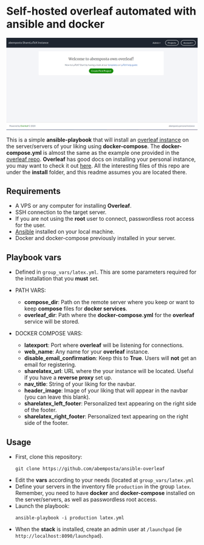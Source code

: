 # Self-hosted overleaf automated with ansible and docker

![Overleaf personal instance](doc/screenshot.png)

This is a simple **ansible-playbook** that will install an [overleaf instance](https://github.com/overleaf/overleaf) on the server/servers of your liking using **docker-compose**.
The **docker-compose.yml** is almost the same as the example one provided in the [overleaf repo](https://github.com/overleaf/overleaf).
**Overleaf** has good docs on installing your personal instance, you may want to check it out [here](https://github.com/overleaf/overleaf/wiki/Quick-Start-Guide).
All the interesting files of this repo are under the **install** folder, and this readme assumes you are located there.


## Requirements
* A VPS or any computer for installing **Overleaf**.
* SSH connection to the target server.
* If you are not using the **root** user to connect, passwordless root access for the user.
* [Ansible](https://github.com/ansible/ansible) installed on your local machine.
* Docker and docker-compose previously installed in your server.

## Playbook vars

* Defined in `group_vars/latex.yml`. This are some parameters required for the installation that you **must** set.

* PATH VARS:
  * **compose_dir**: Path on the remote server where you keep or want to keep **compose** files for **docker services**.
  * **overleaf_dir**: Path where the **docker-compose.yml** for the **overleaf** service will be stored.

* DOCKER COMPOSE VARS:
  * **latexport**: Port where **overleaf** will be listening for connections.
  * **web_name**: Any name for your **overleaf** instance.
  * **disable_email_confirmation**: Keep this to **True**. Users will **not** get an email for registering.
  * **sharelatex_url**: URL where the your instance will be located. Useful if you have a **reverse proxy** set up.
  * **nav_title**: String of your liking for the navbar.
  * **header_image**: Image of your liking that will appear in the navbar (you can leave this blank).
  * **sharelatex_left_footer**: Personalized text appearing on the right side of the footer.
  * **sharelatex_right_footer**: Personalized text appearing on the right side of the footer.

## Usage
* First, clone this repository:
  ```
  git clone https://github.com/abemposta/ansible-overleaf
  ```
* Edit the **vars** according to your needs (located at `group_vars/latex.yml`
* Define your servers in the inventory file `production` in the group `latex`. Remember, you need to have **docker** and **docker-compose** installed on the server/servers, as well as passwordless root access.
* Launch the playbook: 
  ```
  ansible-playbook -i production latex.yml
  ```
* When the **stack** is installed, create an admin user at `/launchpad` (ie `http://localhost:8090/launchpad`).
